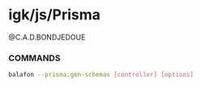 # igk/js/Prisma
 
@C.A.D.BONDJEDOUE


### COMMANDS

```sh
balafon --prisma:gen-schemas [controller] [options]
```